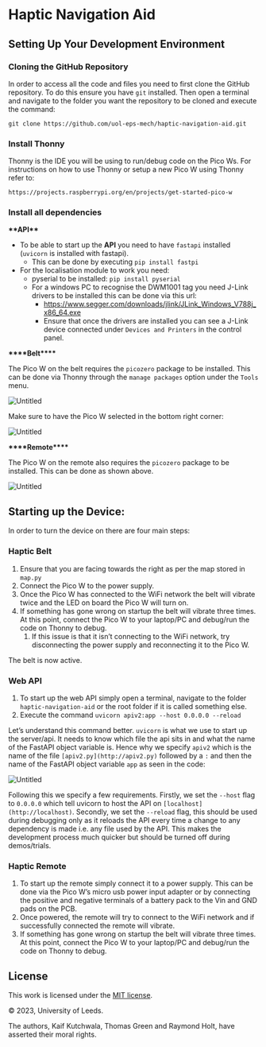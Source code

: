 # Haptic Navigation Aid

## Setting Up Your Development Environment

### Cloning the GitHub Repository

In order to access all the code and files you need to first clone the GitHub repository. To do this ensure you have `git` installed. Then open a terminal and navigate to the folder you want the repository to be cloned and execute the command:

`git clone https://github.com/uol-eps-mech/haptic-navigation-aid.git`

### Install Thonny

Thonny is the IDE you will be using to run/debug code on the Pico Ws. For instructions on how to use Thonny or setup a new Pico W using Thonny refer to:

```
https://projects.raspberrypi.org/en/projects/get-started-pico-w
```

### Install all dependencies

**\*\***API**\*\***

-   To be able to start up the **API** you need to have `fastapi` installed (`uvicorn` is installed with fastapi).
    -   This can be done by executing `pip install fastpi`
-   For the localisation module to work you need:
    -   pyserial to be installed: `pip install pyserial`
    -   For a windows PC to recognise the DWM1001 tag you need J-Link drivers to be installed this can be done via this url:
        -   https://www.segger.com/downloads/jlink/JLink_Windows_V788j_x86_64.exe
        -   Ensure that once the drivers are installed you can see a J-Link device connected under `Devices and Printers` in the control panel.

**\*\*\*\***Belt**\*\*\*\***

The Pico W on the belt requires the `picozero` package to be installed. This can be done via Thonny through the `manage packages` option under the `Tools` menu.

![Untitled](https://s3-us-west-2.amazonaws.com/secure.notion-static.com/5f293ab3-1d93-4340-985a-94bbda7c794a/Untitled.png)

Make sure to have the Pico W selected in the bottom right corner:

![Untitled](https://s3-us-west-2.amazonaws.com/secure.notion-static.com/6e3f2808-8555-42b6-b531-d665d17c39b3/Untitled.png)

****\*\*\*\*****Remote****\*\*\*\*****

The Pico W on the remote also requires the `picozero` package to be installed. This can be done as shown above.

![Untitled](https://s3-us-west-2.amazonaws.com/secure.notion-static.com/e7e85069-1e2b-441f-a446-fe1451edd564/Untitled.png)

## Starting up the Device:

In order to turn the device on there are four main steps:

### Haptic Belt

1. Ensure that you are facing towards the right as per the map stored in `map.py`
2. Connect the Pico W to the power supply.
3. Once the Pico W has connected to the WiFi network the belt will vibrate twice and the LED on board the Pico W will turn on.
4. If something has gone wrong on startup the belt will vibrate three times. At this point, connect the Pico W to your laptop/PC and debug/run the code on Thonny to debug.
    1. If this issue is that it isn’t connecting to the WiFi network, try disconnecting the power supply and reconnecting it to the Pico W.

The belt is now active.

### Web API

1. To start up the web API simply open a terminal, navigate to the folder `haptic-navigation-aid` or the root folder if it is called something else.
2. Execute the command `uvicorn apiv2:app --host 0.0.0.0 --reload`

Let’s understand this command better. `uvicorn` is what we use to start up the server/api. It needs to know which file the api sits in and what the name of the FastAPI object variable is. Hence why we specify `apiv2` which is the name of the file `[apiv2.py](http://apiv2.py)` followed by a `:` and then the name of the FastAPI object variable `app` as seen in the code:

![Untitled](https://s3-us-west-2.amazonaws.com/secure.notion-static.com/95d5441e-e05d-4b68-ac4f-f54c13e8c2b3/Untitled.png)

Following this we specify a few requirements. Firstly, we set the `--host` flag to `0.0.0.0` which tell uvicorn to host the API on `[localhost](http://localhost)`. Secondly, we set the `--reload` flag, this should be used during debugging only as it reloads the API every time a change to any dependency is made i.e. any file used by the API. This makes the development process much quicker but should be turned off during demos/trials.

### Haptic Remote

1. To start up the remote simply connect it to a power supply. This can be done via the Pico W’s micro usb power input adapter or by connecting the positive and negative terminals of a battery pack to the Vin and GND pads on the PCB.
2. Once powered, the remote will try to connect to the WiFi network and if successfully connected the remote will vibrate.
3. If something has gone wrong on startup the belt will vibrate three times. At this point, connect the Pico W to your laptop/PC and debug/run the code on Thonny to debug.

## License

This work is licensed under the [MIT license](LICENSE).

© 2023, University of Leeds.

The authors, Kaif Kutchwala, Thomas Green and Raymond Holt, have asserted their moral rights.
